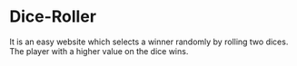 # Dice-Roller
It is an easy website which selects a winner randomly by rolling two dices. The player with a higher value on the dice wins.
